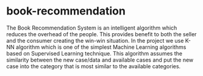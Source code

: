 # book-recommendation
The Book Recommendation System is an intelligent algorithm which reduces the overhead of the people. This provides benefit to both the seller and the consumer creating the win-win situation. In the project we use K-NN algorithm which is one of the simplest Machine Learning algorithms based on Supervised Learning technique. This algorithm assumes the similarity between the new case/data and available cases and put the new case into the category that is most similar to the available categories.
